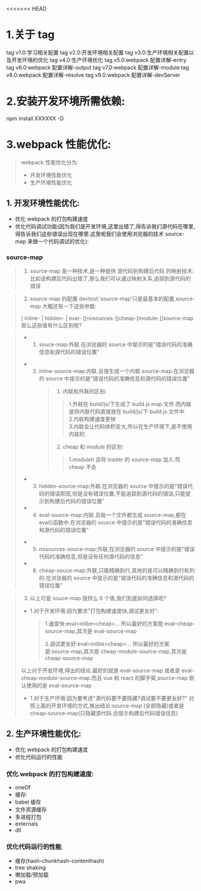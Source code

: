 <<<<<<< HEAD

# 1.关于 tag

tag v1.0:学习相关配置
tag v2.0:开发环境相关配置
tag v3.0:生产环境相关配置以及开发环境的优化
tag v4.0:生产环境优化
tag v5.0:webpack 配置详解-entry
tag v6.0:webpack 配置详解-output
tag v7.0:webpack 配置详解-module
tag v8.0:webpack 配置详解-resolve
tag v9.0:webpack 配置详解-devServer

# 2.安装开发环境所需依赖:

npm install XXXXXX -D

# 3.webpack 性能优化:

> webpack 性能优化分为:
>
> - 开发环境性能优化
> - 生产环境性能优化

## 1. 开发环境性能优化:

- 优化 webpack 的打包构建速度
- 优化代码调试功能(因为我们是开发环境,这里出错了,得告诉我们源代码在哪里,得告诉我们这些错误出现在哪里.这里呢我们会使用浏览器的技术 source-map 来做一个代码调试的优化):

### source-map

> 1. source-map 是一种技术,是一种提供 源代码到构建后代码 的映射技术:比如说构建后代码出错了,那么我们可以通过映射关系,追踪到源代码的错误

> 2. source-map 的配置 devtool:'source-map'只是最基本的配置,source-map 大概还有一下这些参数:
>
> [ inline- | hidden- | eval- ][nosources-][cheap-[module-]]source-map
> 那么这些值有什么区别呢?

> - 1. souce-map:外联.在浏览器的 source 中提示的是"错误代码的准确信息和源代码的错误位置"
>
> * 2. inline-source-map:内联.且值生成一个内联 source-map.在浏览器的 source 中提示的是"错误代码的准确信息和源代码的错误位置"
>      > 1. 内联和外联的区别:
>      >
>      > > 1.外联在 build/js/下生成了 build.js.map 文件.而内联是将内联代码直接放在 build/js/下 build.js 文件中  
>      > > 2.内联构建速度更快  
>      > > 3.内联会让代码体积变大,所以在生产环境下,是不使用内联的
>      >
>      > 2. cheap 和 module 的区别:
>      >
>      > > 1.moduleh 会将 loader 的 source-map 加入.而 cheap 不会
>
> - 3. hidden-source-map:外联.在浏览器的 source 中提示的是"错误代码的错误原因,但是没有错误位置,不能追踪到源代码的错误,只能提示到构建后代码的错误位置"
> - 4. eval-source-map:内联.且每一个文件都生成 source-map,都在 eval()函数中.在浏览器的 source 中提示的是"错误代码的准确信息和源代码的错误位置"
>
> * 5. nosources-souce-map:外联,在浏览器的 source 中提示的是"错误代码的准确信息,但是没有任何源代码的信息"
> * 6. cheap-souce-map:外联,只能精确到行,其他的是可以精确到行和列的.在浏览器的 source 中提示的是"错误代码的准确信息和源代码的错误位置"

> 3. 以上可是 souce-map 提供么 6 个值,我们到底如何选择呢?
>
> - 1.对于开发环境:因为要求"打包构建速度快,调试更友好":
>
>   > 1.速度快:eval>inlibe>cheap>...
>   > 所以最好的方案是:eval-cheap-source-map,其次是 eval-source-map
>   >
>   > 2.调试更友好:eval>inlibe>cheap>...
>   > 所以最好的方案是:source-map,其次是 cheap-module-source-map,其次是 cheap-source-map
>
> 以上对于开发环境,得出的结论:最好的就是 eval-source-map 或者是 eval-cheap-module-source-map.而且 vue 和 react 的脚手架,source-map 默认使用的是 eval-source-map
>
> - 1.对于生产环境:因为要考虑"源代码要不要隐藏?调试要不要更友好?"
>   对照上面的开发环境的方式,推出结论:source-map (全部隐藏)或者是 cheap-source-map(只隐藏源代码.会提示构建后代码错误信息)

## 2. 生产环境性能优化:

- 优化 webpack 的打包构建速度
- 优化代码运行的性能

### 优化 webpack 的打包构建速度:

- oneOf
- 缓存:
- babel 缓存
- 文件资源缓存
- 多进程打包
- externals
- dll

### 优化代码运行的性能

- 缓存(hash-chunkhash-contenthash)
- tree shaking
- 懒加载/预加载
- pwa
